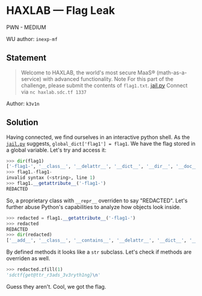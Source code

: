 # HAXLAB — Flag Leak
PWN - MEDIUM

WU author: `inexp-mf`

## Statement
> Welcome to HAXLAB, the world's most secure MaaS® (math-as-a-service) with advanced functionality.
Note
For this part of the challenge, please submit the contents of `flag1.txt`.
[jail.py](jail.py)
Connect via
`nc haxlab.sdc.tf 1337`

Author: `k3v1n`

## Solution
Having connected, we find ourselves in an interactive python shell.
As the [`jail.py`](jail.py) suggests, 
`global_dict['flag1'] = flag1`. We have the flag stored in a global variable.
Let's try and access it:
```py
>>> dir(flag1)
['-flag1-', '__class__', '__delattr__', '__dict__', '__dir__', '__doc__', '__eq__', '__format__', '__ge__', '__getattribute__', '__gt__', '__hash__', '__init__', '__init_subclass__', '__le__', '__lt__', '__module__', '__ne__', '__new__', '__reduce__', '__reduce_ex__', '__repr__', '__setattr__', '__sizeof__', '__str__', '__subclasshook__', '__weakref__']
>>> flag1.-flag1-
invalid syntax (<string>, line 1)
>>> flag1.__getattribute__('-flag1-')
REDACTED
```
So, a proprietary class with `__repr__` overriden to say "REDACTED". Let's further abuse Python's capabilities to analyze how objects look inside.
```py
>>> redacted = flag1.__getattribute__('-flag1-')
>>> redacted
REDACTED
>>> dir(redacted)
['__add__', '__class__', '__contains__', '__delattr__', '__dict__', '__dir__', '__doc__', '__eq__', '__format__', '__ge__', '__getattribute__', '__getitem__', '__getnewargs__', '__gt__', '__hash__', '__init__', '__init_subclass__', '__iter__', '__le__', '__len__', '__lt__', '__mod__', '__module__', '__mul__', '__ne__', '__new__', '__reduce__', '__reduce_ex__', '__repr__', '__rmod__', '__rmul__', '__setattr__', '__sizeof__', '__str__', '__subclasshook__', '__weakref__', 'capitalize', 'casefold', 'center', 'count', 'encode', 'endswith', 'expandtabs', 'find', 'format', 'format_map', 'index', 'isalnum', 'isalpha', 'isascii', 'isdecimal', 'isdigit', 'isidentifier', 'islower', 'isnumeric', 'isprintable', 'isspace', 'istitle', 'isupper', 'join', 'ljust', 'lower', 'lstrip', 'maketrans', 'partition', 'replace', 'rfind', 'rindex', 'rjust', 'rpartition', 'rsplit', 'rstrip', 'split', 'splitlines', 'startswith', 'strip', 'swapcase', 'title', 'translate', 'upper', 'zfill']
```
By defined methods it looks like a `str` subclass. Let's check if methods are overriden as well.
```py
>>> redacted.zfill(1)   
'sdctf{get@ttr_r3ads_3v3ryth1ng}\n'
```
Guess they aren't. Cool, we got the flag.